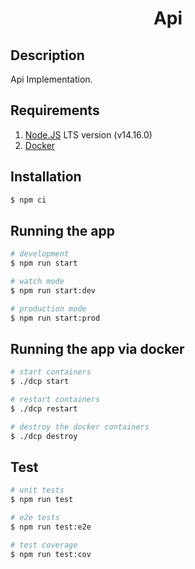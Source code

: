 <h1 align="center">Api</h1>

## Description

Api Implementation.

## Requirements

1. [Node.JS](https://github.com/nvm-sh/nvm) LTS version (v14.16.0)
2. [Docker](https://www.docker.com)

## Installation

```bash
$ npm ci
```

## Running the app

```bash
# development
$ npm run start

# watch mode
$ npm run start:dev

# production mode
$ npm run start:prod
```

## Running the app via docker

```bash
# start containers
$ ./dcp start

# restart containers
$ ./dcp restart

# destroy the docker containers
$ ./dcp destroy
```

## Test

```bash
# unit tests
$ npm run test

# e2e tests
$ npm run test:e2e

# test coverage
$ npm run test:cov
```
